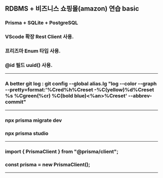 ## RDBMS + 비즈니스 쇼핑몰(amazon) 연습 basic

### Prisma + SQLite + PostgreSQL

### VScode 확장 Rest Client 사용.

### 프리즈마 Enum 타입 사용.

### @id 필드 uuid() 사용.

---

### A better git log : git config --global alias.lg "log --color --graph --pretty=format:'%Cred%h%Creset -%C(yellow)%d%Creset %s %Cgreen(%cr) %C(bold blue)<%an>%Creset' --abbrev-commit"

---

### npx prisma migrate dev

### npx prisma studio

---

### import { PrismaClient } from "@prisma/client";

### const prisma = new PrismaClient();

---
